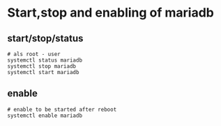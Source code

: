 # Start,stop and enabling of mariadb

## start/stop/status 

```
# als root - user 
systemctl status mariadb
systemctl stop mariadb 
systemctl start mariadb 
```

## enable 

```
# enable to be started after reboot 
systemctl enable mariadb 
```
